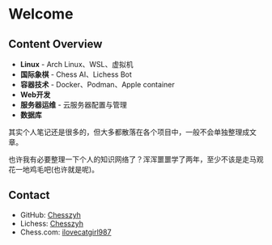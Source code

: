 # Welcome

## Content Overview

- **Linux** - Arch Linux、WSL、虚拟机
- **国际象棋** - Chess AI、Lichess Bot
- **容器技术** - Docker、Podman、Apple container
- **Web开发**
- **服务器运维** - 云服务器配置与管理
- **数据库**

其实个人笔记还是很多的，但大多都散落在各个项目中，一般不会单独整理成文章。

也许我有必要整理一下个人的知识网络了？浑浑噩噩学了两年，至少不该是走马观花一地鸡毛吧(也许就是呢)。

## Contact

- GitHub: [Chesszyh](https://github.com/Chesszyh)
- Lichess: [Chesszyh](https://lichess.org/@/Chesszyh)
- Chess.com: [ilovecatgirl987](https://www.chess.com/member/ilovecatgirl987)
